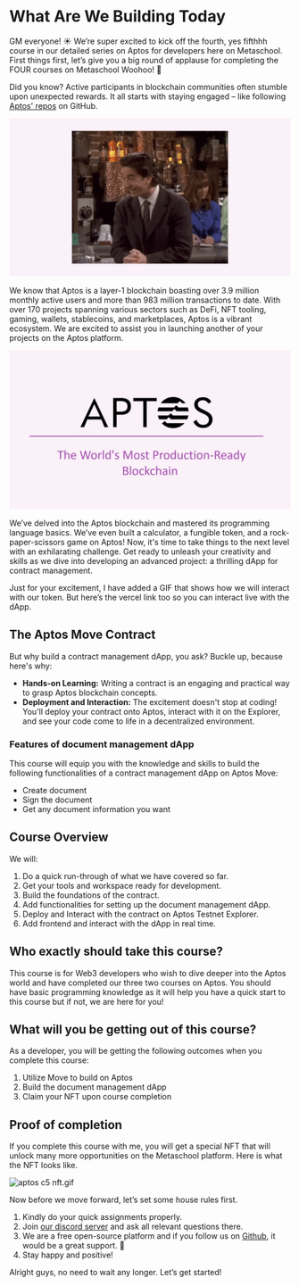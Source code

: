 # What Are We Building Today

GM everyone! ☀️ We’re super excited to kick off the fourth, yes fifthhh course in our detailed series on Aptos for developers here on Metaschool. First things first, let’s give you a big round of applause for completing the FOUR courses on Metaschool Woohoo! 🎉

Did you know? Active participants in blockchain communities often stumble upon unexpected rewards. It all starts with staying engaged – like following [Aptos' repos](https://github.com/aptos-labs) on GitHub.

![woohoo-ezgif.com-optimize.gif](https://github.com/0xmetaschool/Learning-Projects/blob/main/assests_for_all/Documents%20Management%20DApp%20on%20Aptos-C5/1.%20Introduction%20and%20DApp%20Overview/1%20What%20Are%20We%20Building%20Today/woohoo-ezgif.com-optimize.gif?raw=true)

We know that Aptos is a layer-1 blockchain boasting over 3.9 million monthly active users and more than 983 million transactions to date. With over 170 projects spanning various sectors such as DeFi, NFT tooling, gaming, wallets, stablecoins, and marketplaces, Aptos is a vibrant ecosystem. We are excited to assist you in launching another of your projects on the Aptos platform.

![Slide8.jpg](https://github.com/0xmetaschool/Learning-Projects/blob/main/assests_for_all/Documents%20Management%20DApp%20on%20Aptos-C5/1.%20Introduction%20and%20DApp%20Overview/1%20What%20Are%20We%20Building%20Today/Slide8.jpg?raw=true)

We’ve delved into the Aptos blockchain and mastered its programming language basics. We’ve even built a calculator, a fungible token, and a rock-paper-scissors game on Aptos! Now, it's time to take things to the next level with an exhilarating challenge. Get ready to unleash your creativity and skills as we dive into developing an advanced project: a thrilling dApp for contract management.

Just for your excitement, I have added a GIF that shows how we will interact with our token. But here’s the vercel link too so you can interact live with the dApp.

## The Aptos Move Contract

But why build a contract management dApp, you ask? Buckle up, because here's why:

- **Hands-on Learning:** Writing a contract is an engaging and practical way to grasp Aptos blockchain concepts.
- **Deployment and Interaction:** The excitement doesn't stop at coding! You'll deploy your contract onto Aptos, interact with it on the Explorer, and see your code come to life in a decentralized environment.

### Features of document management dApp

This course will equip you with the knowledge and skills to build the following functionalities of a contract management dApp on Aptos Move:

- Create document
- Sign the document
- Get any document information you want

## Course Overview

We will:

1. Do a quick run-through of what we have covered so far.
2. Get your tools and workspace ready for development.
3. Build the foundations of the contract.
4. Add functionalities for setting up the document management dApp.
5. Deploy and Interact with the contract on Aptos Testnet Explorer.
6. Add frontend and interact with the dApp in real time.

## Who exactly should take this course?

This course is for  Web3 developers who wish to dive deeper into the Aptos world and have completed our three two courses on Aptos. You should have basic programming knowledge as it will help you have a quick start to this course but if not, we are here for you!

## What will you be getting out of this course?

As a developer, you will be getting the following outcomes when you complete this course:

1. Utilize Move to build on Aptos
2. Build the document management dApp
3. Claim your NFT upon course completion

## Proof of completion

If you complete this course with me, you will get a special NFT that will unlock many more opportunities on the Metaschool platform. Here is what the NFT looks like.

![aptos c5 nft.gif](https://github.com/0xmetaschool/Learning-Projects/blob/main/assests_for_all/Documents%20Management%20DApp%20on%20Aptos-C5/1.%20Introduction%20and%20DApp%20Overview/1%20What%20Are%20We%20Building%20Today/aptos_c5_nft.gif?raw=true)

Now before we move forward, let’s set some house rules first.

1. Kindly do your quick assignments properly.
2. Join [our discord server](https://discord.gg/Jf4ArqVb) and ask all relevant questions there.
3. We are a free open-source platform and if you follow us on [Github](https://github.com/0xmetaschool), it would be a great support. 🫣
4. Stay happy and positive!

Alright guys, no need to wait any longer. Let’s get started!
